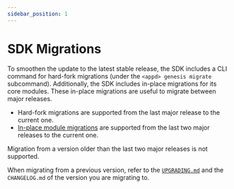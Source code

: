 ```yaml
---
sidebar_position: 1
---
```


# SDK Migrations

To smoothen the update to the latest stable release, the SDK includes a CLI command for hard-fork migrations (under the `<appd> genesis migrate` subcommand). 
Additionally, the SDK includes in-place migrations for its core modules. These in-place migrations are useful to migrate between major releases.

* Hard-fork migrations are supported from the last major release to the current one.
* [In-place module migrations](https://docs.cosmos.network/main/core/upgrade#overwriting-genesis-functions) are supported from the last two major releases to the current one.

Migration from a version older than the last two major releases is not supported.

When migrating from a previous version, refer to the [`UPGRADING.md`](./02-upgrading.md) and the `CHANGELOG.md` of the version you are migrating to.